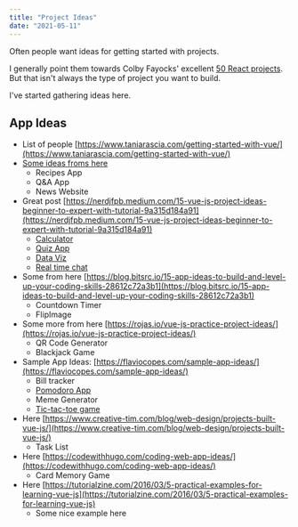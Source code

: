 ```yaml
---
title: "Project Ideas"
date: "2021-05-11"
---
```


Often people want ideas for getting started with projects.

I generally point them towards Colby Fayocks' excellent [50 React projects](https://50reactprojects.com/). But that isn't always the type of project you want to build.

I've started gathering ideas here.

## App Ideas

- List of people [https://www.taniarascia.com/getting-started-with-vue/](https://www.taniarascia.com/getting-started-with-vue/)
- [Some ideas froms here](https://www.blog.duomly.com/vue-js-project-ideas-for-beginners/#1-checkout-form)
    - Recipes App
    - Q&A App
    - News Website
- Great post [https://nerdjfpb.medium.com/15-vue-js-project-ideas-beginner-to-expert-with-tutorial-9a315d184a91](https://nerdjfpb.medium.com/15-vue-js-project-ideas-beginner-to-expert-with-tutorial-9a315d184a91)
    - [Calculator](https://www.youtube.com/watch?v=m1_ih43p24s)
    - [Quiz App](https://www.youtube.com/watch?v=y7dh6NrwlPI)
    - [Data Viz](https://www.youtube.com/watch?v=cUSfL6MBmlY)
    - [Real time chat](https://www.youtube.com/watch?v=ifOzAyR1cG4)
- Some from here [https://blog.bitsrc.io/15-app-ideas-to-build-and-level-up-your-coding-skills-28612c72a3b1](https://blog.bitsrc.io/15-app-ideas-to-build-and-level-up-your-coding-skills-28612c72a3b1)
    - Countdown Timer
    - FlipImage
- Some more from here [https://rojas.io/vue-js-practice-project-ideas/](https://rojas.io/vue-js-practice-project-ideas/)
    - QR Code Generator
    - Blackjack Game
- Sample App Ideas: [https://flaviocopes.com/sample-app-ideas/](https://flaviocopes.com/sample-app-ideas/)
    - Bill tracker
    - [Pomodoro App](https://www.youtube.com/watch?v=lgj3nfzV0xM)
    - Meme Generator
    - [Tic-tac-toe game](https://www.youtube.com/watch?v=Ia69O1ZNGEg)
- Here [https://www.creative-tim.com/blog/web-design/projects-built-vue-js/](https://www.creative-tim.com/blog/web-design/projects-built-vue-js/)
    - Task List
- Here [https://codewithhugo.com/coding-web-app-ideas/](https://codewithhugo.com/coding-web-app-ideas/)
    - Card Memory Game
- Here [https://tutorialzine.com/2016/03/5-practical-examples-for-learning-vue-js](https://tutorialzine.com/2016/03/5-practical-examples-for-learning-vue-js)
    - Some nice example here
